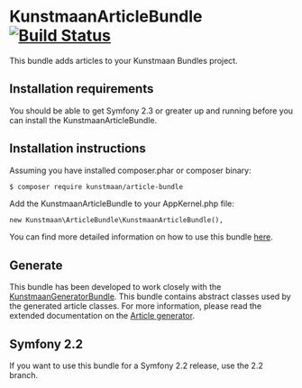 # KunstmaanArticleBundle [![Build Status](https://travis-ci.org/Kunstmaan/KunstmaanArticleBundle.png?branch=master)](http://travis-ci.org/Kunstmaan/KunstmaanArticleBundle)

This bundle adds articles to your Kunstmaan Bundles project.

Installation requirements
-------------------------
You should be able to get Symfony 2.3 or greater up and running before you can install the KunstmaanArticleBundle.

Installation instructions
-------------------------
Assuming you have installed composer.phar or composer binary:

``` bash
$ composer require kunstmaan/article-bundle
```

Add the KunstmaanArticleBundle to your AppKernel.php file:

```
new Kunstmaan\ArticleBundle\KunstmaanArticleBundle(),
```

You can find more detailed information on how to use this bundle [here](https://github.com/Kunstmaan/KunstmaanArticleBundle/blob/master/Resources/doc/ArticleBundle.md).

Generate
--------

This bundle has been developed to work closely with the [KunstmaanGeneratorBundle](https://github.com/Kunstmaan/KunstmaanGeneratorBundle). This bundle contains abstract classes used by the generated article classes. For more information, please read the extended documentation on the [Article generator](https://github.com/Kunstmaan/KunstmaanGeneratorBundle).

## Symfony 2.2

If you want to use this bundle for a Symfony 2.2 release, use the 2.2 branch.